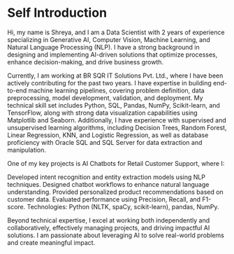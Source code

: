 # Self Introduction


Hi, my name is Shreya, and I am a Data Scientist with 2 years of experience specializing in Generative AI, Computer Vision, Machine Learning, and Natural Language Processing (NLP). I have a strong background in designing and implementing AI-driven solutions that optimize processes, enhance decision-making, and drive business growth.

Currently, I am working at BR SQR IT Solutions Pvt. Ltd., where I have been actively contributing for the past two years. I have expertise in building end-to-end machine learning pipelines, covering problem definition, data preprocessing, model development, validation, and deployment. My technical skill set includes Python, SQL, Pandas, NumPy, Scikit-learn, and TensorFlow, along with strong data visualization capabilities using Matplotlib and Seaborn. Additionally, I have experience with supervised and unsupervised learning algorithms, including Decision Trees, Random Forest, Linear Regression, KNN, and Logistic Regression, as well as database proficiency with Oracle SQL and SQL Server for data extraction and manipulation.

One of my key projects is AI Chatbots for Retail Customer Support, where I:

Developed intent recognition and entity extraction models using NLP techniques.
Designed chatbot workflows to enhance natural language understanding.
Provided personalized product recommendations based on customer data.
Evaluated performance using Precision, Recall, and F1-score.
Technologies: Python (NLTK, spaCy, scikit-learn), pandas, NumPy.

Beyond technical expertise, I excel at working both independently and collaboratively, effectively managing projects, and driving impactful AI solutions. I am passionate about leveraging AI to solve real-world problems and create meaningful impact.

